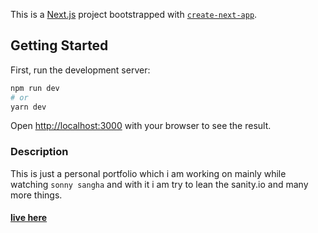 This is a [Next.js](https://nextjs.org/) project bootstrapped with [`create-next-app`](https://github.com/vercel/next.js/tree/canary/packages/create-next-app).

## Getting Started

First, run the development server:

```bash
npm run dev
# or
yarn dev
```

Open [http://localhost:3000](http://localhost:3000) with your browser to see the result.

### Description

This is just a personal portfolio which i am working on mainly while watching `sonny sangha` and with it i am try to lean the sanity.io and many more things.

#### [live here](https://niteshtudu.com)
